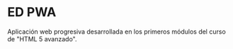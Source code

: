 # ED PWA

Aplicación web progresiva desarrollada en los primeros módulos del curso de "HTML 5 avanzado".

